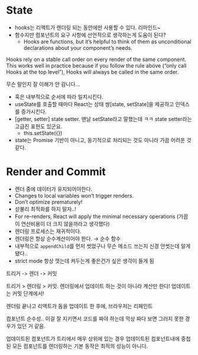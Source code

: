# State
- hooks는 리액트가 렌더링 되는 동안에만 사용할 수 있다. 리마인드~
- 함수지만 컴포넌트의 요구 사항에 선언적으로 생각하는게 도움이 된다?
    - Hooks are functions, but it’s helpful to think of them as unconditional declarations about your component’s needs.

Hooks rely on a stable call order on every render of the same component. This works well in practice because if you follow the rule above (“only call Hooks at the top level”), Hooks will always be called in the same order.

무슨 말인지 잘 이해가 안 감니다…

- 훅은 내부적으로 순서에 따라 일치시킨다.
- useState를 호출할 때마다 React는 상태 쌍[state, setState]을 제공하고 인덱스를 증가시킨다.
- [getter, setter] state setter. 맨날 setState라고 말했는데 ㅋㅋ state setter라는 고급진 표현도 있군요.
    - this.setState({})
- state는 Promise 기반이 아니고, 동기적으로 처리되는 것도 아니라 가끔 어려운 것 같다.

# Render and Commit

- 렌더 중에 데이터가 유지되어야한다.
- Changes to local variables won’t trigger renders.
- Don’t optimize prematurely!
- 섣불리 최적화를 하지 말자..!
- For re-renders, React will apply the minimal necessary operations (가끔 이 연산비용이 더 크지 않을까라고 생각했다)
- 렌더링 프로세스는 재귀적이다.
- 렌더링은 항상 순수계산이어야 한다. → 순수 함수
- 내부적으로 `appendChild`를 먼저 썻었구나 무슨 메소드 쓰는지 신경 안썻는데 알게됐다..
- strict mode 항상 껏는데 켜두는게 좋은건가 싶은 생각이 들게 됨

트리거 -> 렌더 -> 커밋

트리거 > 렌더링 > 커밋. 렌더링에서 업데이트 하는 것이 아니라 계산만 한다! 업데이트는 커밋 단계에서!

렌더링 끝나고 리액트가 돔을 업데이트 한 후에, 브라우저는 리페인트

컴포넌트 순수성.. 이걸 잘 지키면서 코드를 짜야 하는데 막상 짜다 보면 그러지 못한 경우가 있던 거 같음.

업데이트된 컴포넌트가 트리에서 매우 상위에 있는 경우 업데이트된 컴포넌트내에 중첩된 모든 컴포넌트를 렌더링하는 기본 동작은 최적의 성능이 아니다.